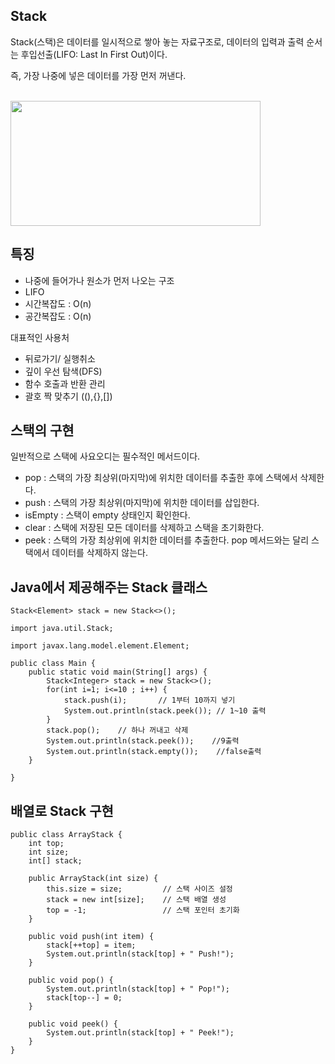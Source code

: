 ## Stack

Stack(스택)은 데이터를 일시적으로 쌓아 놓는 자료구조로, 데이터의 입력과 출력 순서는 후입선출(LIFO: Last In First Out)이다.

즉, 가장 나중에 넣은 데이터를 가장 먼저 꺼낸다. 

</br>
<img src="https://img1.daumcdn.net/thumb/R1280x0/?scode=mtistory2&fname=https%3A%2F%2Ft1.daumcdn.net%2Fcfile%2Ftistory%2F99CDA84A5CB47EEA22" width="400" height="200">

## 특징

- 나중에 들어가나 원소가 먼저 나오는 구조
- LIFO
- 시간복잡도 : O(n)
- 공간복잡도 : O(n)

대표적인 사용처
 - 뒤로가기/ 실행취소
 - 깊이 우선 탐색(DFS)
 - 함수 호출과 반환 관리
 - 괄호 짝 맞추기 ((),{},[])

## 스택의 구현

일반적으로 스택에 사요오디는 필수적인 메서드이다.
- pop : 스택의 가장 최상위(마지막)에 위치한 데이터를 추출한 후에 스택에서 삭제한다.
- push : 스택의 가장 최상위(마지막)에 위치한 데이터를 삽입한다.
- isEmpty : 스택이 empty 상태인지 확인한다.
- clear : 스택에 저장된 모든 데이터를 삭제하고 스택을 초기화한다.
- peek : 스택의 가장 최상위에 위치한 데이터를 추출한다. pop 메서드와는 달리 스택에서 데이터를 삭제하지 않는다.

## Java에서 제공해주는 Stack 클래스

```
Stack<Element> stack = new Stack<>();
```

```
import java.util.Stack;

import javax.lang.model.element.Element;

public class Main {
    public static void main(String[] args) {
        Stack<Integer> stack = new Stack<>();
        for(int i=1; i<=10 ; i++) {
            stack.push(i);       // 1부터 10까지 넣기
            System.out.println(stack.peek()); // 1~10 출력
        } 
        stack.pop();    // 하나 꺼내고 삭제
        System.out.println(stack.peek());    //9출력
        System.out.println(stack.empty());    //false출력
    }

}
```

## 배열로 Stack 구현

```
public class ArrayStack {
    int top;
    int size;
    int[] stack;

    public ArrayStack(int size) {
        this.size = size;         // 스택 사이즈 설정
        stack = new int[size];    // 스택 배열 생성
        top = -1;                 // 스택 포인터 초기화
    }

    public void push(int item) {
        stack[++top] = item;
        System.out.println(stack[top] + " Push!");
    }

    public void pop() {
        System.out.println(stack[top] + " Pop!");
        stack[top--] = 0;
    }

    public void peek() {
        System.out.println(stack[top] + " Peek!");
    }
}
```





  


